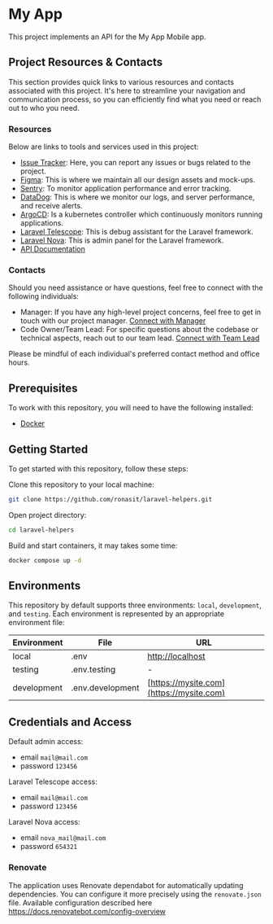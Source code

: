 # My App

This project implements an API for the My App Mobile app.

## Project Resources & Contacts

This section provides quick links to various resources and contacts associated
with this project. It's here to streamline your navigation and communication
process, so you can efficiently find what you need or reach out to who you need.

### Resources

Below are links to tools and services used in this project:
- [Issue Tracker](https://gitlab.com/my-project): Here, you can report any issues or bugs related to the project.
- [Figma](https://figma.com/my-project): This is where we maintain all our design assets and mock-ups.
- [Sentry](https://sentry.com/my-project): To monitor application performance and error tracking.
- [DataDog](https://datadoghq.com/my-project): This is where we monitor our logs, and server performance, and receive alerts.
- [ArgoCD](https://argocd.com/my-project): Is a kubernetes controller which continuously monitors running applications.
- [Laravel Telescope](https://mypsite.com/telescope-link): This is debug assistant for the Laravel framework.
- [Laravel Nova](https://mypsite.com/nova-link): This is admin panel for the Laravel framework.
- [API Documentation](https://mysite.com)

### Contacts

Should you need assistance or have questions, feel free to connect with the following individuals:
- Manager: If you have any high-level project concerns, feel free to get in touch with our project manager. [Connect with Manager](mailto:manager@mail.com)
- Code Owner/Team Lead: For specific questions about the codebase or technical aspects, reach out to our team lead. [Connect with Team Lead](mailto:test@example.com)

Please be mindful of each individual's preferred contact method and office hours.

## Prerequisites

To work with this repository, you will need to have the following
installed:

- [Docker](https://www.docker.com)

## Getting Started

To get started with this repository, follow these steps:

Clone this repository to your local machine:

```sh
git clone https://github.com/ronasit/laravel-helpers.git
```

Open project directory:

```sh
cd laravel-helpers
```

Build and start containers, it may takes some time:

```sh
docker compose up -d
```

## Environments

This repository by default supports three environments: `local`, `development`,
and `testing`. Each environment is represented by an appropriate environment file:

| Environment | File | URL                                  |
| --- | --- |--------------------------------------|
| local | .env | [http://localhost](http://localhost) |
| testing | .env.testing | -                                    |
| development | .env.development | [https://mysite.com](https://mysite.com)               |

## Credentials and Access

Default admin access:
- email `mail@mail.com`
- password `123456`

Laravel Telescope access:
- email `mail@mail.com`
- password `123456`

Laravel Nova access:
- email `nova_mail@mail.com`
- password `654321`

### Renovate

The application uses Renovate dependabot for automatically updating dependencies. You can configure it more precisely using the `renovate.json` file. Available configuration described here https://docs.renovatebot.com/config-overview